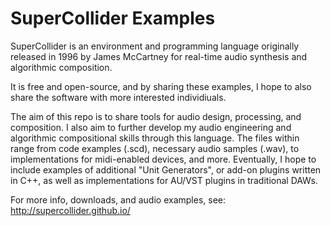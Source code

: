 # SuperCollider Examples

SuperCollider is an environment and programming language originally released in 1996 by James McCartney for real-time audio synthesis and algorithmic composition.

It is free and open-source, and by sharing these examples, I hope to also share the software with more interested individiuals.

The aim of this repo is to share tools for audio design, processing, and composition.
I also aim to further develop my audio engineering and algorithmic compositional skills through this language.
The files within range from code examples (.scd), necessary audio samples (.wav), to implementations for midi-enabled devices, and more.
Eventually, I hope to include examples of additional "Unit Generators", or add-on plugins written in C++, as well as implementations for AU/VST plugins in traditional DAWs.

For more info, downloads, and audio examples, see: http://supercollider.github.io/
